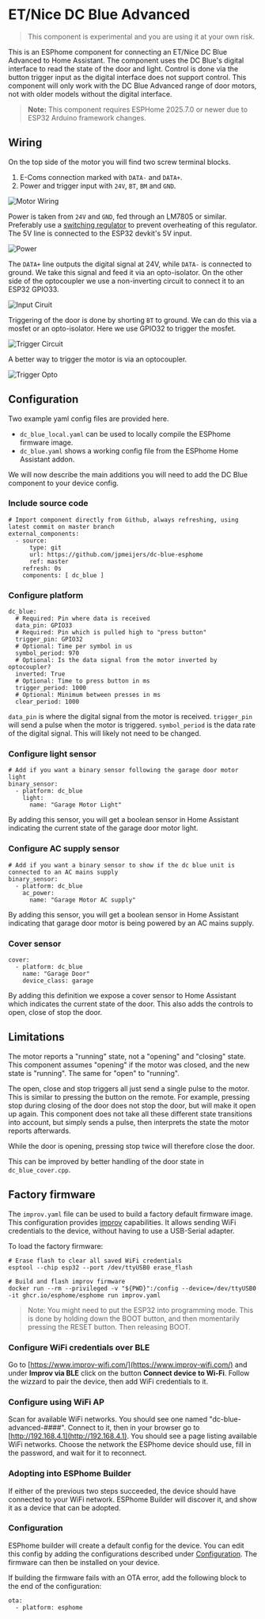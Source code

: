 # ET/Nice DC Blue Advanced

> This component is experimental and you are using it at your own risk.

This is an ESPhome component for connecting an ET/Nice DC Blue Advanced to Home Assistant.
The component uses the DC Blue's digital interface to read the state of the door and light.
Control is done via the button trigger input as the digital interface does not support control.
This component will only work with the DC Blue Advanced range of door motors, not with older models without the digital interface.

> **Note:** This component requires ESPHome 2025.7.0 or newer due to ESP32 Arduino framework changes.

## Wiring

On the top side of the motor you will find two screw terminal blocks.

1. E-Coms connection marked with `DATA-` and `DATA+`.
2. Power and trigger input with `24V`, `BT`, `BM` and `GND`.

![Motor Wiring](media/DcBlueMotorWiring.png)

Power is taken from `24V` and `GND`, fed through an LM7805 or similar.
Preferably use a [switching regulator](https://www.robotics.org.za/5V1A-BUCK-REG) to prevent overheating of this regulator.
The 5V line is connected to the ESP32 devkit's 5V input.

![Power](media/PowerRegulator.png)

The `DATA+` line outputs the digital signal at 24V, while `DATA-` is connected to ground.
We take this signal and feed it via an opto-isolator.
On the other side of the optocoupler we use a non-inverting circuit to connect it to an ESP32 GPIO33.

![Input Ciruit](media/InputCircuit.png)

Triggering of the door is done by shorting `BT` to ground.
We can do this via a mosfet or an opto-isolator.
Here we use GPIO32 to trigger the mosfet.

![Trigger Circuit](media/TriggerMosfet.png)

A better way to trigger the motor is via an optocoupler.

![Trigger Opto](media/TriggerOpto.png)

## Configuration

Two example yaml config files are provided here.

- `dc_blue_local.yaml` can be used to locally compile the ESPhome firmware image.
- `dc_blue.yaml` shows a working config file from the ESPhome Home Assistant addon.

We will now describe the main additions you will need to add the DC Blue component to your device config.

### Include source code

```
# Import component directly from Github, always refreshing, using latest commit on master branch
external_components:
  - source:
      type: git
      url: https://github.com/jpmeijers/dc-blue-esphome
      ref: master
    refresh: 0s
    components: [ dc_blue ]
```

### Configure platform

```
dc_blue:
  # Required: Pin where data is received
  data_pin: GPIO33
  # Required: Pin which is pulled high to "press button"
  trigger_pin: GPIO32
  # Optional: Time per symbol in us
  symbol_period: 970
  # Optional: Is the data signal from the motor inverted by optocoupler?
  inverted: True
  # Optional: Time to press button in ms
  trigger_period: 1000
  # Optional: Minimum between presses in ms
  clear_period: 1000
```

`data_pin` is where the digital signal from the motor is received.
`trigger_pin` will send a pulse when the motor is triggered.
`symbol_period` is the data rate of the digital signal. This will likely not need to be changed.

### Configure light sensor

```
# Add if you want a binary sensor following the garage door motor light
binary_sensor:
  - platform: dc_blue
    light:
      name: "Garage Motor Light"
```

By adding this sensor, you will get a boolean sensor in Home Assistant indicating the current state of the garage door motor light.

### Configure AC supply sensor

```
# Add if you want a binary sensor to show if the dc blue unit is connected to an AC mains supply
binary_sensor:
  - platform: dc_blue
    ac_power:
      name: "Garage Motor AC supply"  
```

By adding this sensor, you will get a boolean sensor in Home Assistant indicating that garage door motor is being powered by an AC mains supply.

### Cover sensor

```
cover:
  - platform: dc_blue
    name: "Garage Door"
    device_class: garage
```

By adding this definition we expose a cover sensor to Home Assistant which indicates the current state of the door.
This also adds the controls to open, close of stop the door.

## Limitations

The motor reports a "running" state, not a "opening" and "closing" state.
This component assumes "opening" if the motor was closed, and the new state is "running".
The same for "open" to "running".

The open, close and stop triggers all just send a single pulse to the motor.
This is similar to pressing the button on the remote.
For example, pressing stop during closing of the door does not stop the door, but will make it open up again.
This component does not take all these different state transitions into account, but simply sends a pulse, then interprets the state the motor reports afterwards.

While the door is opening, pressing stop twice will therefore close the door.

This can be improved by better handling of the door state in `dc_blue_cover.cpp`.

## Factory firmware

The `improv.yaml` file can be used to build a factory default firmware image.
This configuration provides [improv](https://www.improv-wifi.com/) capabilities.
It allows sending WiFi credentials to the device, without having to use a USB-Serial adapter.

To load the factory firmware:
```
# Erase flash to clear all saved WiFi credentials
esptool --chip esp32 --port /dev/ttyUSB0 erase_flash

# Build and flash improv firmware
docker run --rm --privileged -v "${PWD}":/config --device=/dev/ttyUSB0 -it ghcr.io/esphome/esphome run improv.yaml
```

> Note: You might need to put the ESP32 into programming mode.
> This is done by holding down the BOOT button, and then momentarily pressing the RESET button.
> Then releasing BOOT.

### Configure WiFi credentials over BLE

Go to [https://www.improv-wifi.com/](https://www.improv-wifi.com/) and under **Improv via BLE** click on the button **Connect device to Wi-Fi**.
Follow the wizzard to pair the device, then add WiFi credentials to it.

### Configure using WiFi AP

Scan for available WiFi networks.
You should see one named "dc-blue-advanced-####".
Connect to it, then in your browser go to [http://192.168.4.1](http://192.168.4.1).
You should see a page listing available WiFi networks.
Choose the network the ESPhome device should use, fill in the password, and wait for it to reconnect.

### Adopting into ESPhome Builder

If either of the previous two steps succeeded, the device should have connected to your WiFi network.
ESPhome Builder will discover it, and show it as a device that can be adopted.

### Configuration

ESPhome builder will create a default config for the device.
You can edit this config by adding the configurations described under [Configuration](#configuration).
The firmware can then be installed on your device.

If building the firmware fails with an OTA error, add the following block to the end of the configuration:
```
ota:
  - platform: esphome
```